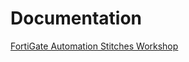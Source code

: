 # Documentation

[FortiGate Automation Stitches Workshop](https://fortinetsecdevops.github.io/technical-recipe-azure-fgt-automation-stitch/)
